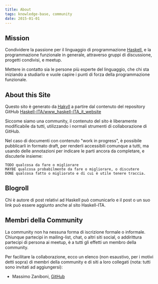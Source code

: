 ```yaml
---
title: About
tags: knowledge-base, community
date: 2015-01-01
---
```


## Mission

Condividere la passione per il linguaggio di programmazione [Haskell](https://www.haskell.org), e la programmazione funzionale in generale, attraverso gruppi di discussione, progetti condivisi, e meetup.

Mettere in contatto sia le persone più esperte del linguaggio, che chi sta iniziando a studiarlo e vuole capire i punti di forza della programmazione funzionale.

## About this Site

Questo sito è generato da [Hakyll](https://jaspervdj.be/hakyll/) a partire dal contenuto del repository GitHub [Haskell-ITA/www_haskell-ITA_it_website](https://github.com/Haskell-ITA/www_haskell-ita_it_website) 

Siccome siamo una community, il contenuto del sito è liberamente modificabile da tutti, utilizzando i normali strumenti di collaborazione di GitHub.

Nel caso di documenti con contenuto "work in progress", è possibile pubblicarli in formato draft, per renderli accessibili comunque a tutti, ma usando delle annotazioni per indicare le parti ancora da completare, e discuterle insieme: 

    TODO qualcosa da fare o migliorare
    MAYBE qualcosa probabilmente da fare o migliorare, o discutere 
    DONE qualcosa fatto o migliorato e di cui è utile tenere traccia.

## Blogroll

Chi è autore di post relativi ad Haskell può comunicarlo e il post o un suo link può essere aggiunto anche al sito Haskell-ITA.

## Membri della Community

La community non ha nessuna forma di iscrizione formale o informale. Chiunque partecipi in mailing-list, chat, o altri siti social, o addirittura partecipi di persona ai meetup, è a tutti gli effetti un membro della community.

Per facilitare la collaborazione, ecco un elenco (non esaustivo, per i motivi detti sopra) di membri della community e di siti a loro collegati (nota: tutti sono invitati ad aggiungersi):

* Massimo Zaniboni, [GitHub](https://github.com/massimo-zaniboni)



